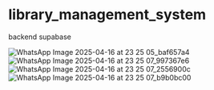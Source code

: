 # library_management_system

backend supabase

![WhatsApp Image 2025-04-16 at 23 25 05_baf657a4](https://github.com/user-attachments/assets/330fa42c-5b1c-462f-bd06-b5176301fdd2)
![WhatsApp Image 2025-04-16 at 23 25 07_997367e6](https://github.com/user-attachments/assets/c61f1e6f-079f-4f10-983e-a3884ebe14c7)
![WhatsApp Image 2025-04-16 at 23 25 07_2556900c](https://github.com/user-attachments/assets/c093bfa7-d3ff-42fa-8cc5-a854e2d19b06)
![WhatsApp Image 2025-04-16 at 23 25 07_b9b0bc00](https://github.com/user-attachments/assets/60e6f26d-e1f5-4810-9a75-d95eba1c3aea)
